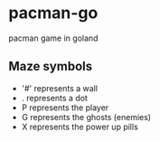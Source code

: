 # pacman-go

pacman game in goland

## Maze symbols

- '#' represents a wall
- . represents a dot
- P represents the player
- G represents the ghosts (enemies)
- X represents the power up pills